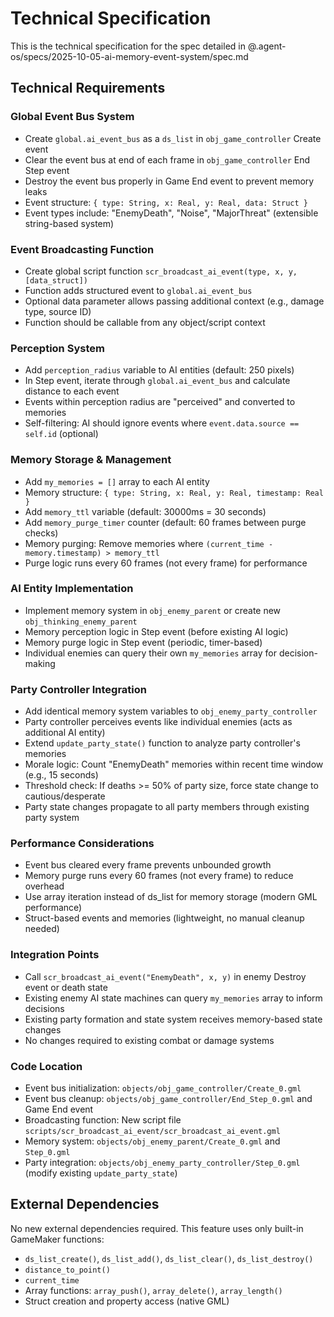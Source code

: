 # Technical Specification

This is the technical specification for the spec detailed in @.agent-os/specs/2025-10-05-ai-memory-event-system/spec.md

## Technical Requirements

### Global Event Bus System

- Create `global.ai_event_bus` as a `ds_list` in `obj_game_controller` Create event
- Clear the event bus at end of each frame in `obj_game_controller` End Step event
- Destroy the event bus properly in Game End event to prevent memory leaks
- Event structure: `{ type: String, x: Real, y: Real, data: Struct }`
- Event types include: "EnemyDeath", "Noise", "MajorThreat" (extensible string-based system)

### Event Broadcasting Function

- Create global script function `scr_broadcast_ai_event(type, x, y, [data_struct])`
- Function adds structured event to `global.ai_event_bus`
- Optional data parameter allows passing additional context (e.g., damage type, source ID)
- Function should be callable from any object/script context

### Perception System

- Add `perception_radius` variable to AI entities (default: 250 pixels)
- In Step event, iterate through `global.ai_event_bus` and calculate distance to each event
- Events within perception radius are "perceived" and converted to memories
- Self-filtering: AI should ignore events where `event.data.source == self.id` (optional)

### Memory Storage & Management

- Add `my_memories = []` array to each AI entity
- Memory structure: `{ type: String, x: Real, y: Real, timestamp: Real }`
- Add `memory_ttl` variable (default: 30000ms = 30 seconds)
- Add `memory_purge_timer` counter (default: 60 frames between purge checks)
- Memory purging: Remove memories where `(current_time - memory.timestamp) > memory_ttl`
- Purge logic runs every 60 frames (not every frame) for performance

### AI Entity Implementation

- Implement memory system in `obj_enemy_parent` or create new `obj_thinking_enemy_parent`
- Memory perception logic in Step event (before existing AI logic)
- Memory purge logic in Step event (periodic, timer-based)
- Individual enemies can query their own `my_memories` array for decision-making

### Party Controller Integration

- Add identical memory system variables to `obj_enemy_party_controller`
- Party controller perceives events like individual enemies (acts as additional AI entity)
- Extend `update_party_state()` function to analyze party controller's memories
- Morale logic: Count "EnemyDeath" memories within recent time window (e.g., 15 seconds)
- Threshold check: If deaths >= 50% of party size, force state change to cautious/desperate
- Party state changes propagate to all party members through existing party system

### Performance Considerations

- Event bus cleared every frame prevents unbounded growth
- Memory purge runs every 60 frames (not every frame) to reduce overhead
- Use array iteration instead of ds_list for memory storage (modern GML performance)
- Struct-based events and memories (lightweight, no manual cleanup needed)

### Integration Points

- Call `scr_broadcast_ai_event("EnemyDeath", x, y)` in enemy Destroy event or death state
- Existing enemy AI state machines can query `my_memories` array to inform decisions
- Existing party formation and state system receives memory-based state changes
- No changes required to existing combat or damage systems

### Code Location

- Event bus initialization: `objects/obj_game_controller/Create_0.gml`
- Event bus cleanup: `objects/obj_game_controller/End_Step_0.gml` and Game End event
- Broadcasting function: New script file `scripts/scr_broadcast_ai_event/scr_broadcast_ai_event.gml`
- Memory system: `objects/obj_enemy_parent/Create_0.gml` and `Step_0.gml`
- Party integration: `objects/obj_enemy_party_controller/Step_0.gml` (modify existing `update_party_state`)

## External Dependencies

No new external dependencies required. This feature uses only built-in GameMaker functions:
- `ds_list_create()`, `ds_list_add()`, `ds_list_clear()`, `ds_list_destroy()`
- `distance_to_point()`
- `current_time`
- Array functions: `array_push()`, `array_delete()`, `array_length()`
- Struct creation and property access (native GML)
